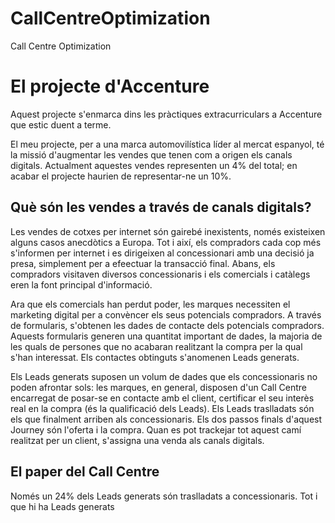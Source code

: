# CallCentreOptimization
Call Centre Optimization

# El projecte d'Accenture

Aquest projecte s'enmarca dins les pràctiques extracurriculars a Accenture que estic duent a terme.

El meu projecte, per a una marca automovilística líder al mercat espanyol, té la missió d'augmentar les vendes que tenen com a origen els canals digitals. Actualment aquestes vendes representen un 4% del total; en acabar el projecte haurien de representar-ne un 10%.

## Què són les vendes a través de canals digitals?
Les vendes de cotxes per internet són gairebé inexistents, només existeixen alguns casos anecdòtics a Europa. Tot i així, els compradors cada cop més s'informen per internet i es dirigeixen al concessionari amb una decisió ja presa, simplement per a efeectuar la transacció final. Abans, els compradors visitaven diversos concessionaris i els comercials i catàlegs eren la font principal d'informació. 

Ara que els comercials han perdut poder, les marques necessiten el marketing digital per a convèncer els seus potencials compradors. A través de formularis, s'obtenen les dades de contacte dels potencials compradors. Aquests formularis generen una quantitat important de dades, la majoria de les quals de persones que no acabaran realitzant la compra per la qual s'han interessat. Els contactes obtinguts s'anomenen Leads generats.

Els Leads generats suposen un volum de dades que els concessionaris no poden afrontar sols: les marques, en general, disposen d'un Call Centre encarregat de posar-se en contacte amb el client, certificar el seu interès real en la compra (és la qualificació dels Leads). Els Leads traslladats són els que finalment arriben als concessionaris. Els dos passos finals d'aquest Journey són l'oferta i la compra. Quan es pot trackejar tot aquest camí realitzat per un client, s'assigna una venda als canals digitals.

## El paper del Call Centre
Només un 24% dels Leads generats són traslladats a concessionaris. Tot i que hi ha Leads generats 
